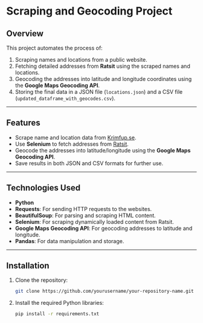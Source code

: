 # Scraping and Geocoding Project

## Overview
This project automates the process of:
1. Scraping names and locations from a public website.
2. Fetching detailed addresses from **Ratsit** using the scraped names and locations.
3. Geocoding the addresses into latitude and longitude coordinates using the **Google Maps Geocoding API**.
4. Storing the final data in a JSON file (`locations.json`) and a CSV file (`updated_dataframe_with_geocodes.csv`).

---

## Features
- Scrape name and location data from [Krimfup.se](https://www.krimfup.se/search).
- Use **Selenium** to fetch addresses from [Ratsit](https://www.ratsit.se).
- Geocode the addresses into latitude/longitude using the **Google Maps Geocoding API**.
- Save results in both JSON and CSV formats for further use.

---

## Technologies Used
- **Python**
- **Requests**: For sending HTTP requests to the websites.
- **BeautifulSoup**: For parsing and scraping HTML content.
- **Selenium**: For scraping dynamically loaded content from Ratsit.
- **Google Maps Geocoding API**: For geocoding addresses to latitude and longitude.
- **Pandas**: For data manipulation and storage.

---

## Installation

1. Clone the repository:
   ```bash
   git clone https://github.com/yourusername/your-repository-name.git
2. Install the required Python libraries:
   ```bash
   pip install -r requirements.txt

